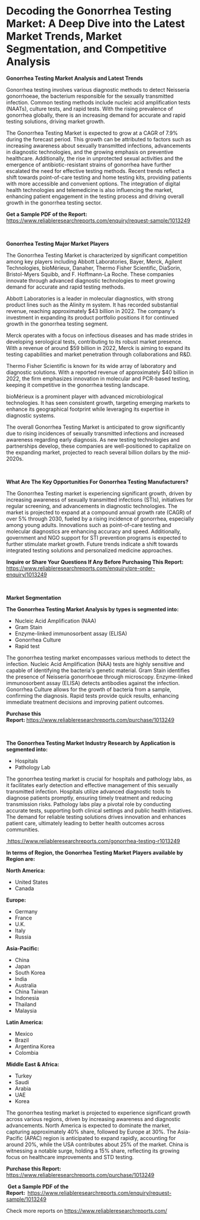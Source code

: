<p><h1>Decoding the Gonorrhea Testing Market: A Deep Dive into the Latest Market Trends, Market Segmentation, and Competitive Analysis</h1></p><p><strong>Gonorrhea Testing Market Analysis and Latest Trends</strong></p>
<p><p>Gonorrhea testing involves various diagnostic methods to detect Neisseria gonorrhoeae, the bacterium responsible for the sexually transmitted infection. Common testing methods include nucleic acid amplification tests (NAATs), culture tests, and rapid tests. With the rising prevalence of gonorrhea globally, there is an increasing demand for accurate and rapid testing solutions, driving market growth.</p><p>The Gonorrhea Testing Market is expected to grow at a CAGR of 7.9% during the forecast period. This growth can be attributed to factors such as increasing awareness about sexually transmitted infections, advancements in diagnostic technologies, and the growing emphasis on preventive healthcare. Additionally, the rise in unprotected sexual activities and the emergence of antibiotic-resistant strains of gonorrhea have further escalated the need for effective testing methods. Recent trends reflect a shift towards point-of-care testing and home testing kits, providing patients with more accessible and convenient options. The integration of digital health technologies and telemedicine is also influencing the market, enhancing patient engagement in the testing process and driving overall growth in the gonorrhea testing sector.</p></p>
<p><strong>Get a Sample PDF of the Report:&nbsp;</strong> <a href="https://www.reliableresearchreports.com/enquiry/request-sample/1013249?utm_campaign=2224&utm_medium=2&utm_source=Github&utm_content=ia&utm_term=05032025&utm_id=gonorrhea-testing">https://www.reliableresearchreports.com/enquiry/request-sample/1013249</a></p>
<p>&nbsp;</p>
<p><strong>Gonorrhea Testing Major Market Players</strong></p>
<p><p>The Gonorrhea Testing Market is characterized by significant competition among key players including Abbott Laboratories, Bayer, Merck, Agilent Technologies, bioMérieux, Danaher, Thermo Fisher Scientific, DiaSorin, Bristol-Myers Squibb, and F. Hoffmann-La Roche. These companies innovate through advanced diagnostic technologies to meet growing demand for accurate and rapid testing methods.</p><p>Abbott Laboratories is a leader in molecular diagnostics, with strong product lines such as the Alinity m system. It has recorded substantial revenue, reaching approximately $43 billion in 2022. The company's investment in expanding its product portfolio positions it for continued growth in the gonorrhea testing segment.</p><p>Merck operates with a focus on infectious diseases and has made strides in developing serological tests, contributing to its robust market presence. With a revenue of around $59 billion in 2022, Merck is aiming to expand its testing capabilities and market penetration through collaborations and R&D.</p><p>Thermo Fisher Scientific is known for its wide array of laboratory and diagnostic solutions. With a reported revenue of approximately $40 billion in 2022, the firm emphasizes innovation in molecular and PCR-based testing, keeping it competitive in the gonorrhea testing landscape.</p><p>bioMérieux is a prominent player with advanced microbiological technologies. It has seen consistent growth, targeting emerging markets to enhance its geographical footprint while leveraging its expertise in diagnostic systems.</p><p>The overall Gonorrhea Testing Market is anticipated to grow significantly due to rising incidences of sexually transmitted infections and increased awareness regarding early diagnosis. As new testing technologies and partnerships develop, these companies are well-positioned to capitalize on the expanding market, projected to reach several billion dollars by the mid-2020s.</p></p>
<p>&nbsp;</p>
<p><strong>What Are The Key Opportunities For Gonorrhea Testing Manufacturers?</strong></p>
<p><p>The Gonorrhea Testing market is experiencing significant growth, driven by increasing awareness of sexually transmitted infections (STIs), initiatives for regular screening, and advancements in diagnostic technologies. The market is projected to expand at a compound annual growth rate (CAGR) of over 5% through 2030, fueled by a rising incidence of gonorrhea, especially among young adults. Innovations such as point-of-care testing and molecular diagnostics are enhancing accuracy and speed. Additionally, government and NGO support for STI prevention programs is expected to further stimulate market growth. Future trends indicate a shift towards integrated testing solutions and personalized medicine approaches.</p></p>
<p><strong>Inquire or Share Your Questions If Any Before Purchasing This Report:</strong> <a href="https://www.reliableresearchreports.com/enquiry/pre-order-enquiry/1013249?utm_campaign=2224&utm_medium=2&utm_source=Github&utm_content=ia&utm_term=05032025&utm_id=gonorrhea-testing">https://www.reliableresearchreports.com/enquiry/pre-order-enquiry/1013249</a></p>
<p>&nbsp;</p>
<p><strong>Market Segmentation</strong></p>
<p><strong>The Gonorrhea Testing Market Analysis by types is segmented into:</strong></p>
<p><ul><li>Nucleic Acid Amplification (NAA)</li><li>Gram Stain</li><li>Enzyme-linked immunosorbent assay (ELISA)</li><li>Gonorrhea Culture</li><li>Rapid test</li></ul></p>
<p><p>The gonorrhea testing market encompasses various methods to detect the infection. Nucleic Acid Amplification (NAA) tests are highly sensitive and capable of identifying the bacteria's genetic material. Gram Stain identifies the presence of Neisseria gonorrhoeae through microscopy. Enzyme-linked immunosorbent assay (ELISA) detects antibodies against the infection. Gonorrhea Culture allows for the growth of bacteria from a sample, confirming the diagnosis. Rapid tests provide quick results, enhancing immediate treatment decisions and improving patient outcomes.</p></p>
<p><strong>Purchase this Report:&nbsp;</strong><a href="https://www.reliableresearchreports.com/purchase/1013249?utm_campaign=2224&utm_medium=2&utm_source=Github&utm_content=ia&utm_term=05032025&utm_id=gonorrhea-testing">https://www.reliableresearchreports.com/purchase/1013249</a></p>
<p>&nbsp;</p>
<p><strong>The Gonorrhea Testing Market Industry Research by Application is segmented into:</strong></p>
<p><ul><li>Hospitals</li><li>Pathology Lab</li></ul></p>
<p><p>The gonorrhea testing market is crucial for hospitals and pathology labs, as it facilitates early detection and effective management of this sexually transmitted infection. Hospitals utilize advanced diagnostic tools to diagnose patients promptly, ensuring timely treatment and reducing transmission risks. Pathology labs play a pivotal role by conducting accurate tests, supporting both clinical settings and public health initiatives. The demand for reliable testing solutions drives innovation and enhances patient care, ultimately leading to better health outcomes across communities.</p></p>
<p><a href="https://www.reliableresearchreports.com/gonorrhea-testing-r1013249?utm_campaign=2224&utm_medium=2&utm_source=Github&utm_content=ia&utm_term=05032025&utm_id=gonorrhea-testing">&nbsp;https://www.reliableresearchreports.com/gonorrhea-testing-r1013249</a></p>
<p><strong>In terms of Region, the Gonorrhea Testing Market Players available by Region are:</strong></p>
<p>
    <p> <strong> North America: </strong>
        <ul>
            <li>United States</li>
            <li>Canada</li>
        </ul>
        </p> 
    <p> <strong> Europe: </strong>
        <ul>
            <li>Germany</li>
            <li>France</li>
            <li>U.K.</li>
            <li>Italy</li>
            <li>Russia</li>
        </ul>
        </p> 
    <p> <strong> Asia-Pacific: </strong>
        <ul>
            <li>China</li>
            <li>Japan</li>
            <li>South Korea</li>
            <li>India</li>
            <li>Australia</li>
            <li>China Taiwan</li>
            <li>Indonesia</li>
            <li>Thailand</li>
            <li>Malaysia</li>
        </ul>
        </p> 
    <p> <strong> Latin America: </strong>
        <ul>
            <li>Mexico</li>
            <li>Brazil</li>
            <li>Argentina Korea</li>
            <li>Colombia</li>
        </ul>
        </p> 
    <p> <strong> Middle East & Africa: </strong>
        <ul>
            <li>Turkey</li>
            <li>Saudi</li>
            <li>Arabia</li>
            <li>UAE</li>
            <li>Korea</li>
        </ul>
    </p>
    </p>
<p><p>The gonorrhea testing market is projected to experience significant growth across various regions, driven by increasing awareness and diagnostic advancements. North America is expected to dominate the market, capturing approximately 40% share, followed by Europe at 30%. The Asia-Pacific (APAC) region is anticipated to expand rapidly, accounting for around 20%, while the USA contributes about 25% of the market. China is witnessing a notable surge, holding a 15% share, reflecting its growing focus on healthcare improvements and STD testing.</p></p>
<p><strong>Purchase this Report: </strong><a href="https://www.reliableresearchreports.com/purchase/1013249?utm_campaign=2224&utm_medium=2&utm_source=Github&utm_content=ia&utm_term=05032025&utm_id=gonorrhea-testing">https://www.reliableresearchreports.com/purchase/1013249</a></p>
<p>&nbsp;<strong>Get a Sample PDF of the Report:&nbsp;&nbsp;</strong><a href="https://www.reliableresearchreports.com/enquiry/request-sample/1013249?utm_campaign=2224&utm_medium=2&utm_source=Github&utm_content=ia&utm_term=05032025&utm_id=gonorrhea-testing">https://www.reliableresearchreports.com/enquiry/request-sample/1013249</a></p>
<p><strong></strong></p>
<p>Check more reports on <a href="https://www.reliableresearchreports.com/?utm_campaign=2224&utm_medium=2&utm_source=Github&utm_content=ia&utm_term=05032025&utm_id=gonorrhea-testing">https://www.reliableresearchreports.com/</a></p>